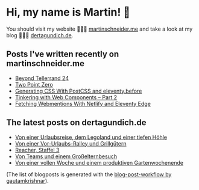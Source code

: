 # Hi, my name is Martin! 👋 
You should visit my website 👨🏼‍💻  [martinschneider.me](https://martinschneider.me) and take a look at my blog 🤷🏼‍♂️ [dertagundich.de](https://www.dertagundich.de).

## Posts I've written recently on martinschneider.me
<!-- MSME-POST-LIST:START -->
- [Beyond Tellerrand 24](https://martinschneider.me/articles/beyond-tellerrand-24/)
- [Two Point Zero](https://martinschneider.me/articles/two-point-zero/)
- [Generating CSS With PostCSS and eleventy.before](https://martinschneider.me/articles/generating-css-with-postcss-and-eleventy-before/)
- [Tinkering with Web Components – Part 2](https://martinschneider.me/articles/tinkering-with-web-components-part-2/)
- [Fetching Webmentions With Netlify and Eleventy Edge](https://martinschneider.me/articles/fetching-webmentions-with-netlify-and-eleventy-edge/)
<!-- MSME-POST-LIST:END -->

## The latest posts on dertagundich.de
<!-- DTUI-POST-LIST:START -->
- [Von einer Urlaubsreise, dem Legoland und einer tiefen Höhle](https://www.dertagundich.de/2025/04/von-einer-urlaubsreise-dem-legoland-und-einer-tiefen-hohle)
- [Von einer Vor-Urlaubs-Ralley und Grillgütern](https://www.dertagundich.de/2025/04/von-einer-vor-urlaubs-ralley-und-grillgutern)
- [Reacher, Staffel 3](https://www.dertagundich.de/2025/04/reacher-staffel-3)
- [Von Teams und einem Großelternbesuch](https://www.dertagundich.de/2025/04/von-teams-und-einem-grosselternbesuch)
- [Von einer vollen Woche und einem produktiven Gartenwochenende](https://www.dertagundich.de/2025/04/von-einer-vollen-woche-und-einem-produktiven-gartenwochenende)
<!-- DTUI-POST-LIST:END -->

(The list of blogposts is generated with the [blog-post-workflow by gautamkrishnar](https://github.com/gautamkrishnar/blog-post-workflow)).
